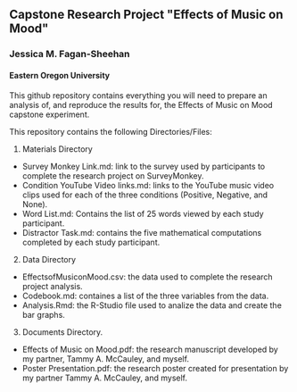 ## Capstone Research Project "Effects of Music on Mood"

### Jessica M. Fagan-Sheehan

#### Eastern Oregon University

This github repository contains everything you will need to prepare an analysis of, and reproduce the results for, the Effects of Music on Mood capstone experiment.

This repository contains the following Directories/Files:

1. Materials Directory
  * Survey Monkey Link.md:  link to the survey used by participants to complete the research project on SurveyMonkey.
  * Condition YouTube Video links.md: links to the YouTube music video clips used for each of the three conditions (Positive, Negative, and None).
  * Word List.md: Contains the list of 25 words viewed by each study participant.
  * Distractor Task.md: contains the five mathematical computations completed by each study participant.

2. Data Directory
  * EffectsofMusiconMood.csv: the data used to complete the research project analysis.
  * Codebook.md: containes a list of the three variables from the data.
  * Analysis.Rmd: the R-Studio file used to analize the data and create the bar graphs.
  
3. Documents Directory.
  * Effects of Music on Mood.pdf: the research manuscript developed by my partner, Tammy A. McCauley, and myself.
  * Poster Presentation.pdf: the research poster created for presentation by my partner Tammy A. McCauley, and myself.
